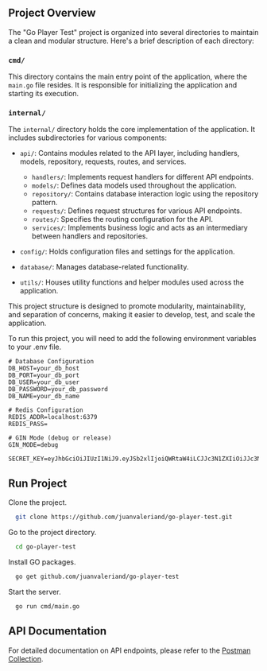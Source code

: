 
## Project Overview

The "Go Player Test" project is organized into several directories to maintain a clean and modular structure. Here's a brief description of each directory:

### `cmd/`

This directory contains the main entry point of the application, where the `main.go` file resides. It is responsible for initializing the application and starting its execution.

### `internal/`

The `internal/` directory holds the core implementation of the application. It includes subdirectories for various components:

- `api/`: Contains modules related to the API layer, including handlers, models, repository, requests, routes, and services.

  - `handlers/`: Implements request handlers for different API endpoints.
  - `models/`: Defines data models used throughout the application.
  - `repository/`: Contains database interaction logic using the repository pattern.
  - `requests/`: Defines request structures for various API endpoints.
  - `routes/`: Specifies the routing configuration for the API.
  - `services/`: Implements business logic and acts as an intermediary between handlers and repositories.

- `config/`: Holds configuration files and settings for the application.

- `database/`: Manages database-related functionality.

- `utils/`: Houses utility functions and helper modules used across the application.

This project structure is designed to promote modularity, maintainability, and separation of concerns, making it easier to develop, test, and scale the application.


To run this project, you will need to add the following environment variables to your .env file.

```
# Database Configuration
DB_HOST=your_db_host
DB_PORT=your_db_port
DB_USER=your_db_user
DB_PASSWORD=your_db_password
DB_NAME=your_db_name

# Redis Configuration
REDIS_ADDR=localhost:6379
REDIS_PASS=

# GIN Mode (debug or release)
GIN_MODE=debug

SECRET_KEY=eyJhbGciOiJIUzI1NiJ9.eyJSb2xlIjoiQWRtaW4iLCJJc3N1ZXIiOiJJc3N1ZXIiLCJVc2VybmFtZSI6IkphdmFJblVzZSIsImV4cCI6MTcwMDEzODg3MCwiaWF0IjoxNzAwMTM4ODcwfQ.26yZhAdAqXRvGXR9j_OMBtSzTrkBHEIfXX7OlTsTIgU
```

## Run Project

Clone the project.

```bash
  git clone https://github.com/juanvaleriand/go-player-test.git
```

Go to the project directory.

```bash
  cd go-player-test
```

Install GO packages.

```bash
  go get github.com/juanvaleriand/go-player-test
```

Start the server.

```bash
  go run cmd/main.go
```

## API Documentation

For detailed documentation on API endpoints, please refer to the [Postman Collection](https://documenter.getpostman.com/view/7215921/2s9YXpWKHR).